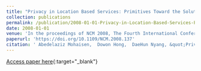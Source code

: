 ```yaml
---
title: "Privacy in Location Based Services: Primitives Toward the Solution"
collection: publications
permalink: /publication/2008-01-01-Privacy-in-Location-Based-Services-Primitives-Toward-the-Solution
date: 2008-01-01
venue: 'In the proceedings of NCM 2008, The Fourth International Conference on Networked Computing and Advanced Information Management, Gyeongju, Korea, September 2-4, 2008 - Volume 1'
paperurl: 'https://doi.org/10.1109/NCM.2008.137'
citation: ' Abedelaziz Mohaisen,  Dowon Hong,  DaeHun Nyang, &quot;Privacy in Location Based Services: Primitives Toward the Solution.&quot; In the proceedings of NCM 2008, The Fourth International Conference on Networked Computing and Advanced Information Management, Gyeongju, Korea, September 2-4, 2008 - Volume 1, 2008.'
---
```

[Access paper here](https://doi.org/10.1109/NCM.2008.137){:target="_blank"}

